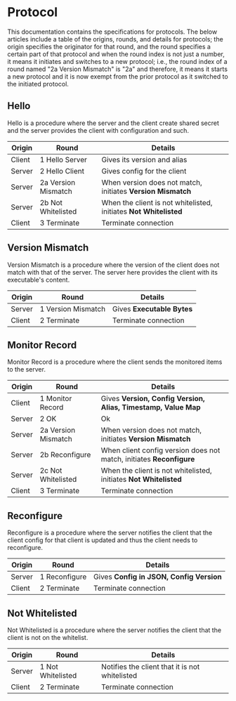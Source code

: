 # Protocol

This documentation contains the specifications for protocols. The below articles include a table of the origins, rounds, and details for protocols; the origin specifies the originator for that round, and the round specifies a certain part of that protocol and when the round index is not just a number, it means it initiates and switches to a new protocol; i.e., the round index of a round named "2a Version Mismatch" is "2a" and therefore, it means it starts a new protocol and it is now exempt from the prior protocol as it switched to the initiated protocol.

## Hello

Hello is a procedure where the server and the client create shared secret and the server provides the client with configuration and such.

|Origin|Round|Details|
|-|-|-|
|Client|1 Hello Server|Gives its version and alias|
|Server|2 Hello Client|Gives config for the client|
|Server|2a Version Mismatch|When version does not match, initiates **Version Mismatch**|
|Server|2b Not Whitelisted|When the client is not whitelisted, initiates **Not Whitelisted**|
|Client|3 Terminate|Terminate connection|


## Version Mismatch

Version Mismatch is a procedure where the version of the client does not match with that of the server. The server here provides the client with its executable's content.

|Origin|Round|Details|
|-|-|-|
|Server|1 Version Mismatch|Gives **Executable Bytes**|
|Client|2 Terminate|Terminate connection|


## Monitor Record

Monitor Record is a procedure where the client sends the monitored items to the server.

|Origin|Round|Details|
|-|-|-|
|Client|1 Monitor Record|Gives **Version, Config Version, Alias, Timestamp, Value Map**|
|Server|2 OK|Ok|
|Server|2a Version Mismatch|When version does not match, initiates **Version Mismatch**|
|Server|2b Reconfigure|When client config version does not match, initiates **Reconfigure**|
|Server|2c Not Whitelisted|When the client is not whitelisted, initiates **Not Whitelisted**|
|Client|3 Terminate|Terminate connection|


## Reconfigure

Reconfigure is a procedure where the server notifies the client that the client config for that client is updated and thus the client needs to reconfigure.

|Origin|Round|Details|
|-|-|-|
|Server|1 Reconfigure|Gives **Config in JSON, Config Version**|
|Client|2 Terminate|Terminate connection|


## Not Whitelisted

Not Whitelisted is a procedure where the server notifies the client that the client is not on the whitelist.

|Origin|Round|Details|
|-|-|-|
|Server|1 Not Whitelisted|Notifies the client that it is not whitelisted|
|Client|2 Terminate|Terminate connection|